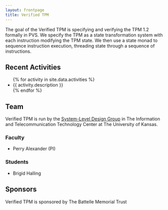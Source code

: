 ```yaml
---
layout: frontpage
title: Verified TPM
---
```


The goal of the Verified TPM is specifying and verifying the TPM 1.2 formally in
PVS.  We specify the TPM as a state transformation system with each
instruction modifying the TPM state.  We then use a state monad to
sequence instruction execution, threading state through a sequence of
instructions.

## Recent Activities

<ul>
{% for activity in site.data.activities %}
<li>{{ activity.description }}</li>
{% endfor %}
</ul>

## Team

Verified TPM is run by the [System-Level Design Group](http://ku-sldg.github.io)
in The Information and Telecommunication Technology Center at The
University of Kansas.

### Faculty

* Perry Alexander (PI)

### Students

* Brigid Halling

## Sponsors

Verified TPM is sponsored by The Battelle Memorial Trust
